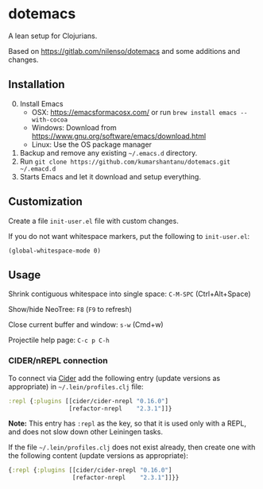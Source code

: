 # dotemacs

A lean setup for Clojurians.

Based on https://gitlab.com/nilenso/dotemacs and some additions and changes.


## Installation

0. Install Emacs
    - OSX: https://emacsformacosx.com/ or run `brew install emacs --with-cocoa`
    - Windows: Download from https://www.gnu.org/software/emacs/download.html
    - Linux: Use the OS package manager
1. Backup and remove any existing `~/.emacs.d` directory.
2. Run `git clone https://github.com/kumarshantanu/dotemacs.git ~/.emacd.d`
3. Starts Emacs and let it download and setup everything.


## Customization

Create a file `init-user.el` file with custom changes.

If you do not want whitespace markers, put the following to `init-user.el`:

```elisp
(global-whitespace-mode 0)
```


## Usage

Shrink contiguous whitespace into single space: `C-M-SPC` (Ctrl+Alt+Space)

Show/hide NeoTree: `F8` (`F9` to refresh)

Close current buffer and window: `s-w` (Cmd+w)

Projectile help page: `C-c p C-h`

### CIDER/nREPL connection

To connect via [Cider](https://cider.readthedocs.io/en/latest/) add the following
entry (update versions as appropriate) in `~/.lein/profiles.clj` file:

```clojure
:repl {:plugins [[cider/cider-nrepl "0.16.0"]
                 [refactor-nrepl    "2.3.1"]]}
```

**Note:**
This entry has `:repl` as the key, so that it is used only with a REPL,
and does not slow down other Leiningen tasks.

If the file `~/.lein/profiles.clj` does not exist already, then create one with the
following content (update versions as appropriate):

```clojure
{:repl {:plugins [[cider/cider-nrepl "0.16.0"]
                  [refactor-nrepl    "2.3.1"]]}}
```
